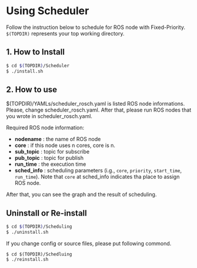 # Using Scheduler

Follow the instruction below to schedule for ROS node with Fixed-Priority. `$(TOPDIR)` represents your top working directory.

## 1. How to Install

```sh
$ cd $(TOPDIR)/Scheduler
$ ./install.sh
``` 

## 2. How to use

$(TOPDIR)/YAMLs/scheduler_rosch.yaml is listed ROS node informations. Please, change scheduler_rosch.yaml.
After that, please run ROS nodes that you wrote in scheduler_rosch.yaml.

Required ROS node information:
  
 * __nodename__ : the name of ROS node
 * __core__ : if this node uses n cores, core is n.
 * __sub_topic__ : topic for subscribe
 * __pub_topic__ : topic for publish
 * __run_time__ : the execution time
 * __sched_info__ : scheduling parameters (i.g., `core`, `priority`, `start_time`, `run_time`). Note that `core` at sched_info indicates tha place to assign ROS node.


After that, you can see the graph and the result of scheduling.

## Uninstall or Re-install

```sh
$ cd $(TOPDIR)/Scheduling
$ ./uninstall.sh
```

If you change config or source files, please put following commond.

``` 
$ cd $(TOPDIR)/Schedluing
$ ./reinstall.sh
``` 
